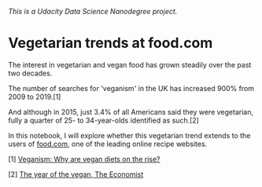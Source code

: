 _This is a Udacity Data Science Nanodegree project._

# Vegetarian trends at food.com
The interest in vegetarian and vegan food has grown steadily over the past two decades.

The number of searches for 'veganism' in the UK has increased 900% from 2009 to 2019.[1]

And although in 2015, just 3.4% of all Americans said they were vegetarian, fully a quarter of 25- to 34-year-olds identified as such.[2]

In this notebook, I will explore whether this vegetarian trend extends to the users of [food.com](https://www.food.com/), one of the leading online recipe websites.

[1] [Veganism: Why are vegan diets on the rise?](https://www.bbc.com/news/business-44488051)

[2] [The year of the vegan, The Economist](https://worldin2019.economist.com/theyearofthevegan)
